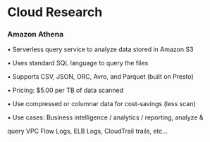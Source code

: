 # Cloud Research
### Amazon Athena
• Serverless query service to analyze data stored in Amazon S3

• Uses standard SQL language to query the files

• Supports CSV, JSON, ORC, Avro, and Parquet (built on Presto)

• Pricing: $5.00 per TB of data scanned

• Use compressed or columnar data for cost-savings (less scan)

• Use cases: Business intelligence / analytics / reporting, analyze &

query VPC Flow Logs, ELB Logs, CloudTrail trails, etc...

